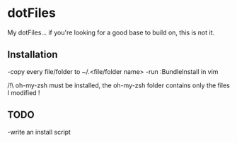 dotFiles
========

My dotFiles... if you're looking for a good base to build on, this is not it.

Installation
----------
-copy every file/folder to ~/.<file/folder name>
-run :BundleInstall in vim

/!\ oh-my-zsh must be installed, the oh-my-zsh folder contains only the files I modified !

TODO
----
-write an install script

